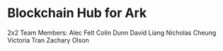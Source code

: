 # Blockchain Hub for Ark

2x2 Team Members:
  Alec Felt
  Colin Dunn
  David Liang
  Nicholas Cheung
  Victoria Tran
  Zachary Olson
